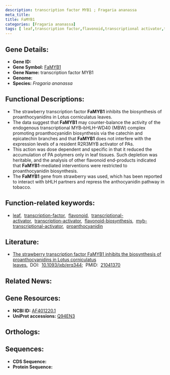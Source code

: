 ```yaml
---
description: transcription factor MYB1 ; Fragaria ananassa
meta_title:
title: FaMYB1
categories: [Fragaria ananassa]
tags: [ leaf,transcription factor,flavonoid,transcriptional activator,transcription activator,flavonoid biosynthesis,myb transcriptional activator,proanthocyanidin ]
---
```


## Gene Details:
- **Gene ID:** []()
- **Gene Symbol:** <u>FaMYB1</u>
- **Gene Name:** transcription factor MYB1
- **Genome:** []()
- **Species:** *Fragaria ananassa*

## Functional Descriptions:
   - The strawberry transcription factor **FaMYB1** inhibits the biosynthesis of proanthocyanidins in Lotus corniculatus leaves.
   - The data suggest that **FaMYB1** may counter-balance the activity of the endogenous transcriptional MYB–bHLH–WD40 (MBW) complex promoting proanthocyanidin biosynthesis via the catechin and epicatechin branches and that **FaMYB1** does not interfere with the expression levels of a resident R2R3MYB activator of PAs.
   - This action was dose dependent and specific in that it reduced the accumulation of PA polymers only in leaf tissues. Such depletion was heritable, and the analysis of other flavonoid end-products indicated that **FaMYB1**-mediated interventions were restricted to proanthocyanidin biosynthesis.
   - The **FaMYB1** gene from strawberry was used, which has been reported to interact with bHLH partners and repress the anthocyanidin pathway in tobacco.

## Function-related keywords:
   - [leaf](/tags/leaf/),&nbsp;&nbsp;[transcription-factor](/tags/transcription-factor/),&nbsp;&nbsp;[flavonoid](/tags/flavonoid/),&nbsp;&nbsp;[transcriptional-activator](/tags/transcriptional-activator/),&nbsp;&nbsp;[transcription-activator](/tags/transcription-activator/),&nbsp;&nbsp;[flavonoid-biosynthesis](/tags/flavonoid-biosynthesis/),&nbsp;&nbsp;[myb-transcriptional-activator](/tags/myb-transcriptional-activator/),&nbsp;&nbsp;[proanthocyanidin](/tags/proanthocyanidin/)

## Literature:
   - [The strawberry transcription factor FaMYB1 inhibits the biosynthesis of proanthocyanidins in Lotus corniculatus leaves.](https://doi.org/10.1093/jxb/erq344)&nbsp;&nbsp;DOI:&nbsp;&nbsp;[10.1093/jxb/erq344](https://doi.org/10.1093/jxb/erq344);&nbsp;&nbsp;PMID:&nbsp;&nbsp;[21041370](https://pubmed.ncbi.nlm.nih.gov/21041370/)

## Related News:

## Gene Resources:
- **NCBI ID:**  [AF401220.1](https://www.ncbi.nlm.nih.gov/gene/?term=AF401220.1)
- **UniProt accessions:**  [Q94EN3](https://www.uniprot.org/uniprotkb/Q94EN3/entry)

## Orthologs:

## Sequences:
- **CDS Sequence:**
- **Protein Sequence:**
